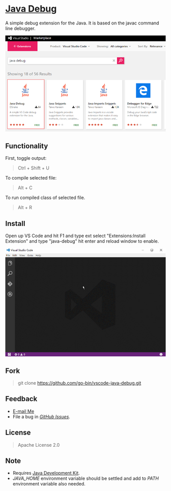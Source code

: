 # [Java Debug](http://go-bin.github.io/vscode-java-debug)

A simple debug extension for the Java. It is based on the javac command line debugger.

![Searching in marketplace](images/marketplace-search.png)

## Functionality
First, toggle output:

> Ctrl + Shift + U

To compile selected file:

> Alt + C
    
To run compiled class of selected file.
 
> Alt + R

## Install
Open up VS Code and hit F1 and type ext select "Extensions:Install Extension" and type "java-debug" hit enter and reload window to enable.

![Installation](images/intall.gif)

## Fork
> git clone https://github.com/go-bin/vscode-java-debug.git

## Feedback
+ [E-mail Me](mailto:dengbin80@live.com)
+ File a bug in [*GitHub Issues*](https://github.com/go-bin/vscode-java-debug/issues).

## License
>Apache License 2.0

## Note
+ Requires [Java Development Kit](http://www.oracle.com/technetwork/java/javase/downloads/index.html).
+ *JAVA_HOME* environment variable should be settled and add to *PATH* environment variable also needed.